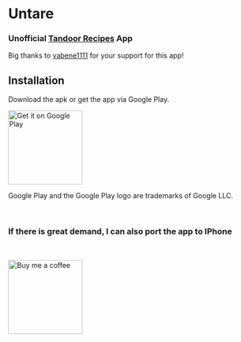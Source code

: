 # Untare

### Unofficial [Tandoor Recipes](https://github.com/TandoorRecipes/recipes) App
Big thanks to [vabene1111](https://github.com/vabene1111) for your support for this app!

## Installation

Download the apk or get the app via Google Play.

[<img src="https://play.google.com/intl/en_gb/badges/images/generic/en_badge_web_generic.png" alt="Get it on Google Play" width="150" />](https://play.google.com/store/apps/details?id=tandoor.recipes.untare)<br>


Google Play and the Google Play logo are trademarks of Google LLC.

<br>

### If there is great demand, I can also port the app to IPhone

<br>

[<img src="https://raw.githubusercontent.com/appcraftstudio/buymeacoffee/master/Images/snapshot-bmc-button.png" alt="Buy me a coffee" width="150" />](https://www.buymeacoffee.com/tommaass)